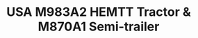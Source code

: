 ---
layout: product
title: "USA M983A2 HEMTT Tractor & M870A1 Semi-trailer"
price: "4500" 
desc: "Maketa"
img_path: "/assets/img/UA72083.webp"
brand: "N/A"
available: false
special_offer: false
new: false
soon: false
cat: "010000"
subcat: "013300"
subsubcat: "0N/A"
sifra: "UA72083"
popular: false
spec: false
---